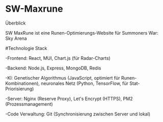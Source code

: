 # SW-Maxrune

Überblick

SW MaxRune ist eine Runen-Optimierungs-Website für Summoners War: Sky Arena

#Technologie Stack

-Frontend: React, MUI, Chart.js (für Radar-Charts)

-Backend: Node.js, Express, MongoDB, Redis

-KI: Genetischer Algorithmus (JavaScript, optimiert für Runen-Kombinationen), neuronales Netz (Python, TensorFlow, für Stat-Priorisierung)

-Server: Nginx (Reserve Proxy), Let's Encrypt (HTTPS), PM2 (Prozessmanagement)

-Code Verwaltung: Git (Synchronisierung zwischen Server und lokal)
